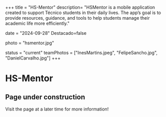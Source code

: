 +++
title = "HS-Mentor"
description= "HSMentor is a mobile application created to support Técnico students in their daily lives. The app’s goal is to provide resources, guidance, and tools to help students manage their academic life more efficiently." 

date = "2024-09-28" 
Destacado=false 

photo = "hsmentor.jpg" 


status = "current"
teamPhotos = ["InesMartins.jpeg", "FelipeSancho.jpg", "DanielCarvalho.jpg"] 
+++

# HS-Mentor

## Page under construction

Visit the page at a later time for more information!
